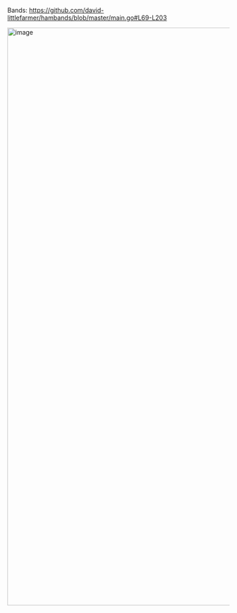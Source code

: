 Bands: https://github.com/david-littlefarmer/hambands/blob/master/main.go#L69-L203

<img width="1151" height="1306" alt="image" src="https://github.com/user-attachments/assets/cb5848eb-2777-448b-9db4-6cf27808ff54" />
